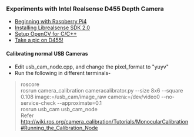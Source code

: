 ### Experiments with Intel Realsense D455 Depth Camera
- [Beginning with Raspberry Pi4](https://github.com/Shaxpy/Raspberry-Pi4)
- [Installing Librealsense SDK 2.0](https://github.com/IntelRealSense/librealsense/blob/master/doc/installation.md)
- [Setup OpenCV for C/C++ ](https://github.com/Shaxpy/Intel_Realsense_D455/tree/master/OpenCV_cpp)
- [Take a pic on D455!](https://github.com/Shaxpy/Intel_Realsense_D455/tree/master/Testing/intel)
#### Calibrating normal USB Cameras
- Edit usb_cam_node.cpp, and change the pixel_format to "yuyv"
- Run the following in different terminals-
> roscore <br>
> rosrun camera_calibration cameracalibrator.py --size 8x6 --square 0.108 image:=/usb_cam/image_raw camera:=/dev/video0 --no-service-check --approximate=0.1 <br>
> rosrun usb_cam usb_cam_node <br>
Refer http://wiki.ros.org/camera_calibration/Tutorials/MonocularCalibration#Running_the_Calibration_Node

